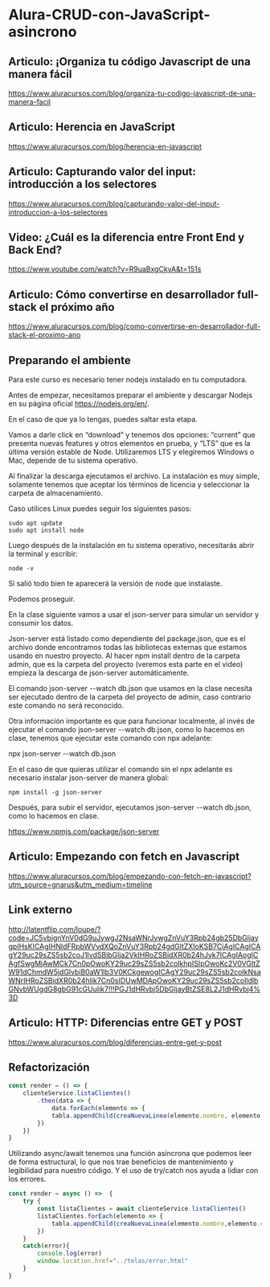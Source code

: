 # Alura-CRUD-con-JavaScript-asincrono

## Articulo: ¡Organiza tu código Javascript de una manera fácil

<https://www.aluracursos.com/blog/organiza-tu-codigo-javascript-de-una-manera-facil>

## Articulo: Herencia en JavaScript  

<https://www.aluracursos.com/blog/herencia-en-javascript>

## Articulo: Capturando valor del input: introducción a los selectores  

<https://www.aluracursos.com/blog/capturando-valor-del-input-introduccion-a-los-selectores>

## Video: ¿Cuál es la diferencia entre Front End y Back End?  

<https://www.youtube.com/watch?v=R9uaBxgCkyA&t=151s>

## Articulo: Cómo convertirse en desarrollador full-stack el próximo año  

<https://www.aluracursos.com/blog/como-convertirse-en-desarrollador-full-stack-el-proximo-ano>

## Preparando el ambiente

Para este curso es necesario tener nodejs instalado en tu computadora.

Antes de empezar, necesitamos preparar el ambiente y descargar Nodejs en su página oficial <https://nodejs.org/en/>.

En el caso de que ya lo tengas, puedes saltar esta etapa.

Vamos a darle click en “download” y tenemos dos opciones: “current” que presenta nuevas features y otros elementos en prueba, y “LTS” que es la última versión estable de Node. Utilizaremos LTS y elegiremos Windows o Mac, depende de tu sistema operativo.

Al finalizar la descarga ejecutamos el archivo. La instalación es muy simple, solamente tenemos que aceptar los términos de licencia y seleccionar la carpeta de almacenamiento.

Caso utilices Linux puedes seguir los siguientes pasos:

```terminal
sudo apt update
sudo apt install node
```

Luego después de la instalación en tu sistema operativo, necesitarás abrir la terminal y escribir:

```terminal
node -v
```

Si salió todo bien te aparecerá la versión de node que instalaste.

Podemos proseguir.

En la clase siguiente vamos a usar el json-server para simular un servidor y consumir los datos.

Json-server está listado como dependiente del package.json, que es el archivo donde encontramos todas las bibliotecas externas que estamos usando en nuestro proyecto. Al hacer npm install dentro de la carpeta admin, que es la carpeta del proyecto (veremos esta parte en el video) empieza la descarga de json-server automáticamente.

El comando json-server --watch db.json que usamos en la clase necesita ser ejecutado dentro de la carpeta del proyecto de admin, caso contrario este comando no será reconocido.

Otra información importante es que para funcionar localmente, al invés de ejecutar el comando json-server --watch db.json, como lo hacemos en clase, tenemos que ejecutar este comando con npx adelante:

npx json-server --watch db.json

En el caso de que quieras utilizar el comando sin el npx adelante es necesario instalar json-server de manera global:

```terminal
npm install -g json-server
```

Después, para subir el servidor, ejecutamos json-server --watch db.json, como lo hacemos en clase.

<https://www.npmjs.com/package/json-server>

## Articulo: Empezando con fetch en Javascript  

<https://www.aluracursos.com/blog/empezando-con-fetch-en-javascript?utm_source=gnarus&utm_medium=timeline>

## Link externo

<http://latentflip.com/loupe/?code=JC5vbignYnV0dG9uJywgJ2NsaWNrJywgZnVuY3Rpb24gb25DbGljaygpIHsKICAgIHNldFRpbWVvdXQoZnVuY3Rpb24gdGltZXIoKSB7CiAgICAgICAgY29uc29sZS5sb2coJ1lvdSBjbGlja2VkIHRoZSBidXR0b24hJyk7ICAgIAogICAgfSwgMjAwMCk7Cn0pOwoKY29uc29sZS5sb2coIkhpISIpOwoKc2V0VGltZW91dChmdW5jdGlvbiB0aW1lb3V0KCkgewogICAgY29uc29sZS5sb2coIkNsaWNrIHRoZSBidXR0b24hIik7Cn0sIDUwMDApOwoKY29uc29sZS5sb2coIldlbGNvbWUgdG8gbG91cGUuIik7!!!PGJ1dHRvbj5DbGljayBtZSE8L2J1dHRvbj4%3D>  

## Articulo: HTTP: Diferencias entre GET y POST

<https://www.aluracursos.com/blog/diferencias-entre-get-y-post>

## Refactorización

```js
const render = () => { 
    clienteService.listaClientes()
        .then(data => {
            data.forEach(elemento => {
            tabla.appendChild(creaNuevaLinea(elemento.nombre, elemento.correo, elemento.id))
        })
    })
}
```
Utilizando async/await tenemos una función asíncrona que podemos leer de forma estructural, lo que nos trae beneficios de mantenimiento y legibilidad para nuestro código. Y el uso de try/catch nos ayuda a lidiar con los errores.

```js
const render = async () =>  {
    try {
        const listaClientes = await clienteService.listaClientes()
        listaClientes.forEach(elemento => {
            tabla.appendChild(creaNuevaLinea(elemento.nombre,elemento.correo, elemento.id))
        })
    }
    catch(error){
        console.log(error)
        window.location.href="../telas/error.html"
    }
}
```